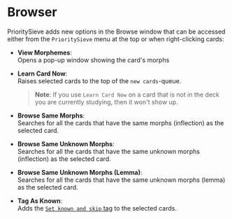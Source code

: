 # Browser

PrioritySieve adds new options in the Browse window that can be accessed either from the `PrioritySieve` menu at the top or
when right-clicking cards:

* **View Morphemes**:  
  Opens a pop-up window showing the card's morphs

* **Learn Card Now**:  
  Raises selected cards to the top of the `new cards`-queue.
  > **Note**: If you use `Learn Card Now` on a card that is not in the deck you are currently studying, then it won't show
  up. 
* **Browse Same Morphs**:  
  Searches for all the cards that have the same morphs (inflection) as the selected card.
* **Browse Same Unknown Morphs**:  
  Searches for all the cards that have the same unknown morphs (inflection) as the selected card.
*  **Browse Same Unknown Morphs (Lemma)**:  
   Searches for all the cards that have the same unknown morphs (lemma) as the selected card.
* **Tag As Known**:  
  Adds the [`Set known and skip` tag](../setup/settings/tags.md) to the selected cards.
